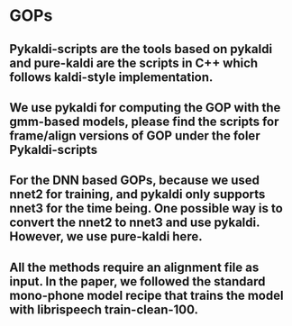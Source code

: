 # GOPs

## Pykaldi-scripts are the tools based on pykaldi and pure-kaldi are the scripts in C++ which follows kaldi-style implementation. 

## We use pykaldi for computing the GOP with the gmm-based models, please find the scripts for frame/align versions of GOP under the foler Pykaldi-scripts

## For the DNN based GOPs, because we used nnet2 for training, and pykaldi only supports nnet3 for the time being. One possible way is to convert the nnet2 to nnet3 and use pykaldi. However, we use pure-kaldi here.

## All the methods require an alignment file as input. In the paper, we followed the standard mono-phone model recipe that trains the model with librispeech train-clean-100.   
